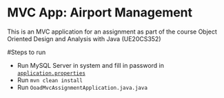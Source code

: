 # MVC App: Airport Management

This is an MVC application for an assignment as part of the course Object Oriented Design and Analysis with Java (UE20CS352)

#Steps to run
* Run MySQL Server in system and fill in password in [`application.properties`](src\main\resources\application.properties)
* Run `mvn clean install`
* Run `OoadMvcAssignmentApplication.java.java`